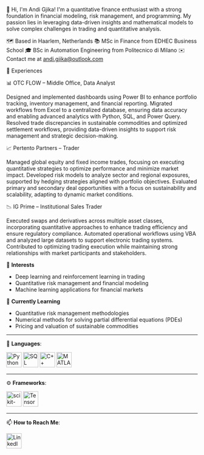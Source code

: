 👋 Hi, I'm Andi Gjika!
I'm a quantitative finance enthusiast with a strong foundation in financial modeling, risk management, and programming. My passion lies in leveraging data-driven insights and mathematical models to solve complex challenges in trading and quantitative analysis.

🗺️ Based in Haarlem, Netherlands
📚 MSc in Finance from EDHEC Business School
🎓 BSc in Automation Engineering from Politecnico di Milano
✉️ Contact me at andi.gjika@outlook.com


📄 Experiences

📊 OTC FLOW – Middle Office, Data Analyst

Designed and implemented dashboards using Power BI to enhance portfolio tracking, inventory management, and financial reporting. Migrated workflows from Excel to a centralized database, ensuring data accuracy and enabling advanced analytics with Python, SQL, and Power Query. Resolved trade discrepancies in sustainable commodities and optimized settlement workflows, providing data-driven insights to support risk management and strategic decision-making.

📈 Pertento Partners – Trader

Managed global equity and fixed income trades, focusing on executing quantitative strategies to optimize performance and minimize market impact. Developed risk models to analyze sector and regional exposures, supported by hedging strategies aligned with portfolio objectives. Evaluated primary and secondary deal opportunities with a focus on sustainability and scalability, adapting to dynamic market conditions.

📉 IG Prime – Institutional Sales Trader

Executed swaps and derivatives across multiple asset classes, incorporating quantitative approaches to enhance trading efficiency and ensure regulatory compliance. Automated operational workflows using VBA and analyzed large datasets to support electronic trading systems. Contributed to optimizing trading execution while maintaining strong relationships with market participants and stakeholders.


👀 **Interests**
- Deep learning and reinforcement learning in trading
- Quantitative risk management and financial modeling
- Machine learning applications for financial markets

🌱 **Currently Learning**
- Quantitative risk management methodologies
- Numerical methods for solving partial differential equations (PDEs)
- Pricing and valuation of sustainable commodities

---

🔨 **Languages**:
<p>
  <a href="https://www.python.org/"><img src="https://cdn.jsdelivr.net/gh/devicons/devicon/icons/python/python-original.svg" width="40" height="40" alt="Python" /></a>
  <a href="https://www.sql.org/"><img src="https://cdn.jsdelivr.net/gh/devicons/devicon/icons/mysql/mysql-original.svg" width="40" height="40" alt="SQL" /></a>
  <a href="https://en.wikipedia.org/wiki/C%2B%2B"><img src="https://cdn.jsdelivr.net/gh/devicons/devicon/icons/cplusplus/cplusplus-original.svg" width="40" height="40" alt="C++" /></a>
  <a href="https://www.mathworks.com/products/matlab.html"><img src="https://cdn.jsdelivr.net/gh/devicons/devicon/icons/matlab/matlab-original.svg" width="40" height="40" alt="MATLAB" /></a>
</p>

---

⚙️ **Frameworks**:
<p>
  <a href="https://scikit-learn.org/"><img src="https://cdn.jsdelivr.net/gh/devicons/devicon/icons/scikitlearn/scikitlearn-original.svg" width="40" height="40" alt="scikit-learn" /></a>
  <a href="https://www.tensorflow.org/"><img src="https://cdn.jsdelivr.net/gh/devicons/devicon/icons/tensorflow/tensorflow-original.svg" width="40" height="40" alt="TensorFlow" /></a>
</p>

---

📫 **How to Reach Me**:
<p>
  <a href="https://www.linkedin.com/in/andi-gjika-887538b8/"><img src="https://cdn.jsdelivr.net/gh/devicons/devicon/icons/linkedin/linkedin-original.svg" width="40" height="40" alt="LinkedIn" /></a>
</p>
